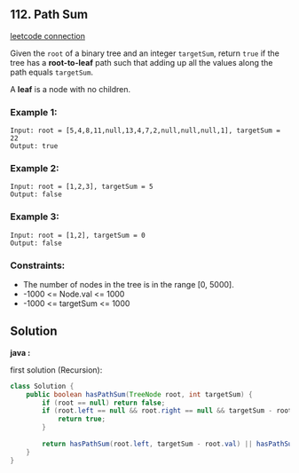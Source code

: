 ## 112. Path Sum

[leetcode connection](https://leetcode.com/problems/path-sum/)

Given the `root` of a binary tree and an integer `targetSum`, return `true` if the tree has a **root-to-leaf** path such that adding up all the values along the path equals `targetSum`.

A **leaf** is a node with no children.

### Example 1:
```
Input: root = [5,4,8,11,null,13,4,7,2,null,null,null,1], targetSum = 22
Output: true
```

### Example 2:
```
Input: root = [1,2,3], targetSum = 5
Output: false
```

### Example 3:
```
Input: root = [1,2], targetSum = 0
Output: false
```

### Constraints:

* The number of nodes in the tree is in the range [0, 5000].
* -1000 <= Node.val <= 1000
* -1000 <= targetSum <= 1000

## Solution

**java :**

first solution (Recursion):
```java
class Solution {
    public boolean hasPathSum(TreeNode root, int targetSum) {
        if (root == null) return false;
        if (root.left == null && root.right == null && targetSum - root.val == 0) {
            return true;
        }
        
        return hasPathSum(root.left, targetSum - root.val) || hasPathSum(root.right, targetSum - root.val);
    }
}
```
